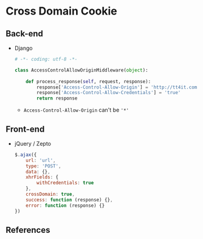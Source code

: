 # Cross Domain Cookie

## Back-end

* Django

  ```python
  # -*- coding: utf-8 -*-

  class AccessControlAllowOriginMiddleware(object):
      
      def process_response(self, request, response):
          response['Access-Control-Allow-Origin'] = 'http://tt4it.com:'
          response['Access-Control-Allow-Credentials'] = 'true'
          return response
  ```
  * ``Access-Control-Allow-Origin`` can't be ``'*'``

## Front-end

* jQuery / Zepto

  ```javascript
  $.ajax({
      url: 'url',
      type: 'POST',
      data: {},
      xhrFields: {
          withCredentials: true
      },
      crossDomain: true,
      success: function (response) {},
      error: function (response) {}
  })
  ```

## References

